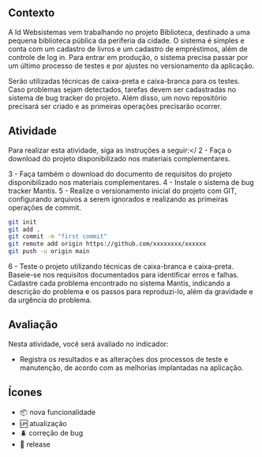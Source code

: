 ##  Contexto

A Id Websistemas vem trabalhando no projeto Biblioteca, destinado a uma pequena biblioteca pública da periferia da cidade. O sistema é simples e conta com um cadastro de livros e um cadastro de empréstimos, além de controle de log in. Para entrar em produção, o sistema precisa passar por um último processo de testes e por ajustes no versionamento da aplicação.
 
Serão utilizadas técnicas de caixa-preta e caixa-branca para os testes. Caso problemas sejam detectados, tarefas devem ser cadastradas no sistema de bug tracker do projeto. Além disso, um novo repositório precisará ser criado e as primeiras operações precisarão ocorrer.

## Atividade
Para realizar esta atividade, siga as instruções a seguir:</
2 - Faça o download do projeto disponibilizado nos materiais complementares.

3 - Faça também o download do documento de requisitos do projeto disponibilizado nos materiais complementares.
4 - Instale o sistema de bug tracker Mantis.
5 - Realize o versionamento inicial do projeto com GIT, configurando arquivos a serem ignorados e realizando as primeiras operações de commit.
```bash
git init
git add .
git commit -m "first commit"
git remote add origin https://github.com/xxxxxxxx/xxxxxx
git push -u origin main
```
6 - Teste o projeto utilizando técnicas de caixa-branca e caixa-preta. Baseie-se nos requisitos documentados para identificar erros e falhas.
Cadastre cada problema encontrado no sistema Mantis, indicando a descrição do problema e os passos para reproduzi-lo, além da gravidade e da urgência do problema.

## Avaliação
Nesta atividade, você será avaliado no indicador:
 - Registra os resultados e as alterações dos processos de teste e manutenção, de acordo com as melhorias implantadas na aplicação.

 ## Ícones

- :package: nova funcionalidade
- :up: atualização
- :beetle: correção de bug
- :checkered_flag: release
